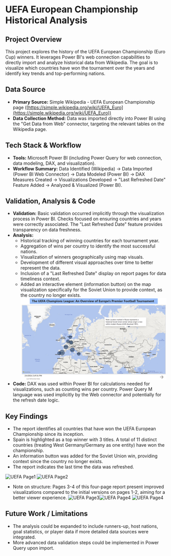 # UEFA European Championship Historical Analysis

## Project Overview

This project explores the history of the UEFA European Championship (Euro Cup) winners. It leverages Power BI's web connection capabilities to directly import and analyze historical data from Wikipedia. The goal is to visualize which countries have won the tournament over the years and identify key trends and top-performing nations.

## Data Source

* **Primary Source:** Simple Wikipedia - UEFA European Championship page ([https://simple.wikipedia.org/wiki/UEFA_Euro](https://simple.wikipedia.org/wiki/UEFA_Euro))
* **Data Collection Method:** Data was imported directly into Power BI using the "Get Data from Web" connector, targeting the relevant tables on the Wikipedia page.

## Tech Stack & Workflow

* **Tools:** Microsoft Power BI (including Power Query for web connection, data modeling, DAX, and visualization).
* **Workflow Summary:** Data Identified (Wikipedia) -> Data Imported (Power BI Web Connector) -> Data Modeled (Power BI) -> DAX Measures Created -> Visualizations Developed -> "Last Refreshed Date" Feature Added -> Analyzed & Visualized (Power BI).

## Validation, Analysis & Code

* **Validation:** Basic validation occurred implicitly through the visualization process in Power BI. Checks focused on ensuring countries and years were correctly associated. The "Last Refreshed Date" feature provides transparency on data freshness.
* **Analysis:**
    * Historical tracking of winning countries for each tournament year.
    * Aggregation of wins per country to identify the most successful nations.
    * Visualization of winners geographically using map visuals.
    * Development of different visual approaches over time to better represent the data.
    * Inclusion of a "Last Refreshed Date" display on report pages for data timeliness context.
    * Added an interactive element (information button) on the map visualization specifically for the Soviet Union to provide context, as the country no longer exists.
![Information button](infobutton.png)
* **Code:** DAX was used within Power BI for calculations needed for visualizations, such as counting wins per country. Power Query M language was used implicitly by the Web connector and potentially for the refresh date logic.

## Key Findings

* The report identifies all countries that have won the UEFA European Championship since its inception.
* Spain is highlighted as a top winner with 3 titles. A total of 11 distinct countries (treating West Germany/Germany as one entity) have won the championship.
* An information button was added for the Soviet Union win, providing context since the country no longer exists.
* The report indicates the last time the data was refreshed.

![UEFA Page1](https://github.com/user-attachments/assets/7dfb9dd6-a717-4d32-924e-2e5c44694bee)
![UEFA Page2](https://github.com/user-attachments/assets/e7db13ec-16f7-463a-80d5-040a7c69bbf7)
* Note on structure: Pages 3-4 of this four-page report present improved visualizations compared to the initial versions on pages 1-2, aiming for a better viewer experience.
![UEFA Page3](https://github.com/user-attachments/assets/a5508db8-d084-422c-b648-da6be10cf09c)![UEFA Page4](https://github.com/user-attachments/assets/b9e7341f-3fe0-4461-a67e-78c989d7a43b)
![UEFA Page4](https://github.com/user-attachments/assets/46b37bbc-abca-4518-9764-464d89b2f3f5)

## Future Work / Limitations

* The analysis could be expanded to include runners-up, host nations, goal statistics, or player data if more detailed data sources were integrated.
* More advanced data validation steps could be implemented in Power Query upon import.
